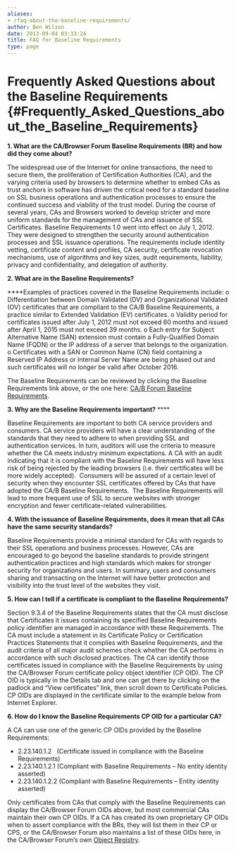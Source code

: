 ```yaml
---
aliases:
- /faq-about-the-baseline-requirements/
author: Ben Wilson
date: 2013-09-04 03:33:24
title: FAQ for Baseline Requirements
type: page
---
```


# Frequently Asked Questions about the Baseline Requirements {#Frequently_Asked_Questions_about_the_Baseline_Requirements}

**1. What are the CA/Browser Forum Baseline Requirements (BR) and how did they come about?**

The widespread use of the Internet for online transactions, the need to secure them, the proliferation of Certification Authorities (CA), and the varying criteria used by browsers to determine whether to embed CAs as trust anchors in software has driven the critical need for a standard baseline on SSL business operations and authentication processes to ensure the continued success and viability of the trust model. During the course of several years, CAs and Browsers worked to develop stricter and more uniform standards for the management of CAs and issuance of SSL Certificates. Baseline Requirements 1.0 went into effect on July 1, 2012. They were designed to strengthen the security around authentication processes and SSL issuance operations. The requirements include identity vetting, certificate content and profiles, CA security, certificate revocation mechanisms, use of algorithms and key sizes, audit requirements, liability, privacy and confidentiality, and delegation of authority.

**2. What are in the Baseline Requirements?**

****Examples of practices covered in the Baseline Requirements include: o Differentiation between Domain Validated (DV) and Organizational Validated (OV) certificates that are compliant to the CA/B Baseline Requirements, a practice similar to Extended Validation (EV) certificates. o Validity period for certificates issued after July 1, 2012 must not exceed 60 months and issued after April 1, 2015 must not exceed 39 months. o Each entry for Subject Alternative Name (SAN) extension must contain a Fully-Qualified Domain Name (FQDN) or the IP address of a server that belongs to the organization. o Certificates with a SAN or Common Name (CN) field containing a Reserved IP Address or Internal Server Name are being phased out and such certificates will no longer be valid after October 2016.

The Baseline Requirements can be reviewed by clicking the Baseline Requirements link above, or the one here: [CA/B Forum Baseline Requirements][1].

**3. Why are the Baseline Requirements important?** ****

Baseline Requirements are important to both CA service providers and consumers. CA service providers will have a clear understanding of the standards that they need to adhere to when providing SSL and authentication services. In turn, auditors will use the criteria to measure whether the CA meets industry minimum expectations. A CA with an audit indicating that it is compliant with the Baseline Requirements will have less risk of being rejected by the leading browsers (i.e. their certificates will be more widely accepted).  Consumers will be assured of a certain level of security when they encounter SSL certificates offered by CAs that have adopted the CA/B Baseline Requirements.  The Baseline Requirements will lead to more frequent use of SSL to secure websites with stronger encryption and fewer certificate-related vulnerabilities.

**4. With the issuance of Baseline Requirements, does it mean that all CAs have the same security standards?**

Baseline Requirements provide a minimal standard for CAs with regards to their SSL operations and business processes. However, CAs are encouraged to go beyond the baseline standards to provide stringent authentication practices and high standards which makes for stronger security for organizations and users. In summary, users and consumers sharing and transacting on the Internet will have better protection and visibility into the trust level of the websites they visit.

**5. How can I tell if a certificate is compliant to the Baseline Requirements?**

Section 9.3.4 of the Baseline Requirements states that the CA must disclose that Certificates it issues containing its specified Baseline Requirements policy identifier are managed in accordance with these Requirements. The CA must include a statement in its Certificate Policy or Certification Practices Statements that it complies with Baseline Requirements, and the audit criteria of all major audit schemes check whether the CA performs in accordance with such disclosed practices. The CA can identify those certificates issued in compliance with the Baseline Requirements by using the CA/Browser Forum certificate policy object identifier (CP OID). The CP OID is typically in the Details tab and one can get there by clicking on the padlock and “View certificates” link, then scroll down to Certificate Policies. CP OIDs are displayed in the certificate similar to the example below from Internet Explorer.

**6. How do I know the Baseline Requirements CP OID for a particular CA?**

A CA can use one of the generic CP OIDs provided by the Baseline Requirements:

- 2.23.140.1.2   (Certificate issued in compliance with the Baseline Requirements)
- 2.23.140.1.2.1 (Compliant with Baseline Requirements – No entity identity asserted)
- 2.23.140.1.2.2 (Compliant with Baseline Requirements – Entity identity asserted)

Only certificates from CAs that comply with the Baseline Requirements can display the CA/Browser Forum OIDs above, but most commercial CAs maintain their own CP OIDs. If a CA has created its own proprietary CP OIDs when to assert compliance with the BRs, they will list them in their CP or CPS, or the CA/Browser Forum also maintains a list of these OIDs here, in the CA/Browser Forum’s own [Object Registry][2].

[1]: /baseline-requirements/ "Baseline Requirements"
[2]: /object-registry/ "Object Registry"